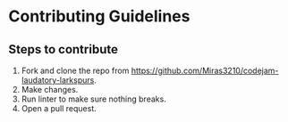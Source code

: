 <!-- contribution.md -->

# Contributing Guidelines

## Steps to contribute

1. Fork and clone the repo from <https://github.com/Miras3210/codejam-laudatory-larkspurs>.
2. Make changes.
3. Run linter to make sure nothing breaks.
4. Open a pull request.

